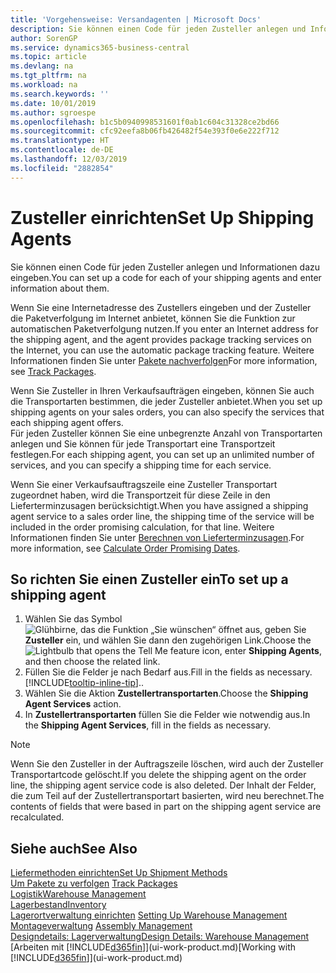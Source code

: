 ```yaml
---
title: 'Vorgehensweise: Versandagenten | Microsoft Docs'
description: Sie können einen Code für jeden Zusteller anlegen und Informationen dazu eingeben.
author: SorenGP
ms.service: dynamics365-business-central
ms.topic: article
ms.devlang: na
ms.tgt_pltfrm: na
ms.workload: na
ms.search.keywords: ''
ms.date: 10/01/2019
ms.author: sgroespe
ms.openlocfilehash: b1c5b0940998531601f0ab1c604c31328ce2bd66
ms.sourcegitcommit: cfc92eefa8b06fb426482f54e393f0e6e222f712
ms.translationtype: HT
ms.contentlocale: de-DE
ms.lasthandoff: 12/03/2019
ms.locfileid: "2882854"
---
```

# <a name="set-up-shipping-agents"></a><span data-ttu-id="2a2f1-103">Zusteller einrichten</span><span class="sxs-lookup"><span data-stu-id="2a2f1-103">Set Up Shipping Agents</span></span>
<span data-ttu-id="2a2f1-104">Sie können einen Code für jeden Zusteller anlegen und Informationen dazu eingeben.</span><span class="sxs-lookup"><span data-stu-id="2a2f1-104">You can set up a code for each of your shipping agents and enter information about them.</span></span>  

<span data-ttu-id="2a2f1-105">Wenn Sie eine Internetadresse des Zustellers eingeben und der Zusteller die Paketverfolgung im Internet anbietet, können Sie die Funktion zur automatischen Paketverfolgung nutzen.</span><span class="sxs-lookup"><span data-stu-id="2a2f1-105">If you enter an Internet address for the shipping agent, and the agent provides package tracking services on the Internet, you can use the automatic package tracking feature.</span></span> <span data-ttu-id="2a2f1-106">Weitere Informationen finden Sie unter [Pakete nachverfolgen](sales-how-track-packages.md)</span><span class="sxs-lookup"><span data-stu-id="2a2f1-106">For more information, see [Track Packages](sales-how-track-packages.md).</span></span>

<span data-ttu-id="2a2f1-107">Wenn Sie Zusteller in Ihren Verkaufsaufträgen eingeben, können Sie auch die Transportarten bestimmen, die jeder Zusteller anbietet.</span><span class="sxs-lookup"><span data-stu-id="2a2f1-107">When you set up shipping agents on your sales orders, you can also specify the services that each shipping agent offers.</span></span>  
<span data-ttu-id="2a2f1-108">Für jeden Zusteller können Sie eine unbegrenzte Anzahl von Transportarten anlegen und Sie können für jede Transportart eine Transportzeit festlegen.</span><span class="sxs-lookup"><span data-stu-id="2a2f1-108">For each shipping agent, you can set up an unlimited number of services, and you can specify a shipping time for each service.</span></span>  

<span data-ttu-id="2a2f1-109">Wenn Sie einer Verkaufsauftragszeile eine Zusteller Transportart zugeordnet haben, wird die Transportzeit für diese Zeile in den Lieferterminzusagen berücksichtigt.</span><span class="sxs-lookup"><span data-stu-id="2a2f1-109">When you have assigned a shipping agent service to a sales order line, the shipping time of the service will be included in the order promising calculation, for that line.</span></span> <span data-ttu-id="2a2f1-110">Weitere Informationen finden Sie unter [Berechnen von Lieferterminzusagen](sales-how-to-calculate-order-promising-dates.md).</span><span class="sxs-lookup"><span data-stu-id="2a2f1-110">For more information, see [Calculate Order Promising Dates](sales-how-to-calculate-order-promising-dates.md).</span></span>

## <a name="to-set-up-a-shipping-agent"></a><span data-ttu-id="2a2f1-111">So richten Sie einen Zusteller ein</span><span class="sxs-lookup"><span data-stu-id="2a2f1-111">To set up a shipping agent</span></span>  
1.  <span data-ttu-id="2a2f1-112">Wählen Sie das Symbol ![Glühbirne, das die Funktion „Sie wünschen“ öffnet](media/ui-search/search_small.png "Was möchten Sie tun?") aus, geben Sie **Zusteller** ein, und wählen Sie dann den zugehörigen Link.</span><span class="sxs-lookup"><span data-stu-id="2a2f1-112">Choose the ![Lightbulb that opens the Tell Me feature](media/ui-search/search_small.png "Tell me what you want to do") icon, enter **Shipping Agents**, and then choose the related link.</span></span>  
2.  <span data-ttu-id="2a2f1-113">Füllen Sie die Felder je nach Bedarf aus.</span><span class="sxs-lookup"><span data-stu-id="2a2f1-113">Fill in the fields as necessary.</span></span> [!INCLUDE[tooltip-inline-tip](includes/tooltip-inline-tip_md.md)]<span data-ttu-id="2a2f1-114">.</span><span class="sxs-lookup"><span data-stu-id="2a2f1-114">.</span></span>  
3.  <span data-ttu-id="2a2f1-115">Wählen Sie die Aktion **Zustellertransportarten**.</span><span class="sxs-lookup"><span data-stu-id="2a2f1-115">Choose the **Shipping Agent Services** action.</span></span>
4. <span data-ttu-id="2a2f1-116">In **Zustellertransportarten** füllen Sie die Felder wie notwendig aus.</span><span class="sxs-lookup"><span data-stu-id="2a2f1-116">In the **Shipping Agent Services**, fill in the fields as necessary.</span></span>

> [!NOTE]  
>  <span data-ttu-id="2a2f1-117">Wenn Sie den Zusteller in der Auftragszeile löschen, wird auch der Zusteller Transportartcode gelöscht.</span><span class="sxs-lookup"><span data-stu-id="2a2f1-117">If you delete the shipping agent on the order line, the shipping agent service code is also deleted.</span></span> <span data-ttu-id="2a2f1-118">Der Inhalt der Felder, die zum Teil auf der Zustellertransportart basierten, wird neu berechnet.</span><span class="sxs-lookup"><span data-stu-id="2a2f1-118">The contents of fields that were based in part on the shipping agent service are recalculated.</span></span>  

## <a name="see-also"></a><span data-ttu-id="2a2f1-119">Siehe auch</span><span class="sxs-lookup"><span data-stu-id="2a2f1-119">See Also</span></span>
[<span data-ttu-id="2a2f1-120">Liefermethoden einrichten</span><span class="sxs-lookup"><span data-stu-id="2a2f1-120">Set Up Shipment Methods</span></span>](sales-how-set-up-shipment-methods.md)  
<span data-ttu-id="2a2f1-121">[Um Pakete zu verfolgen](sales-how-track-packages.md)  </span><span class="sxs-lookup"><span data-stu-id="2a2f1-121">[Track Packages](sales-how-track-packages.md)  </span></span>  
[<span data-ttu-id="2a2f1-122">Logistik</span><span class="sxs-lookup"><span data-stu-id="2a2f1-122">Warehouse Management</span></span>](warehouse-manage-warehouse.md)  
[<span data-ttu-id="2a2f1-123">Lagerbestand</span><span class="sxs-lookup"><span data-stu-id="2a2f1-123">Inventory</span></span>](inventory-manage-inventory.md)  
<span data-ttu-id="2a2f1-124">[Lagerortverwaltung einrichten](warehouse-setup-warehouse.md)   </span><span class="sxs-lookup"><span data-stu-id="2a2f1-124">[Setting Up Warehouse Management](warehouse-setup-warehouse.md)   </span></span>  
<span data-ttu-id="2a2f1-125">[Montageverwaltung](assembly-assemble-items.md)  </span><span class="sxs-lookup"><span data-stu-id="2a2f1-125">[Assembly Management](assembly-assemble-items.md)  </span></span>  
[<span data-ttu-id="2a2f1-126">Designdetails: Lagerverwaltung</span><span class="sxs-lookup"><span data-stu-id="2a2f1-126">Design Details: Warehouse Management</span></span>](design-details-warehouse-management.md)  
<span data-ttu-id="2a2f1-127">[Arbeiten mit [!INCLUDE[d365fin](includes/d365fin_md.md)]](ui-work-product.md)</span><span class="sxs-lookup"><span data-stu-id="2a2f1-127">[Working with [!INCLUDE[d365fin](includes/d365fin_md.md)]](ui-work-product.md)</span></span>  

